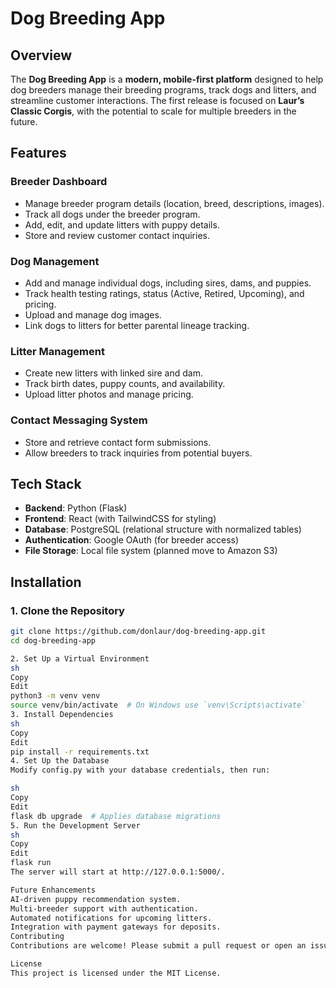 # Dog Breeding App  

## Overview  

The **Dog Breeding App** is a **modern, mobile-first platform** designed to help dog breeders manage their breeding programs, track dogs and litters, and streamline customer interactions. The first release is focused on **Laur’s Classic Corgis**, with the potential to scale for multiple breeders in the future.  

## Features  

### **Breeder Dashboard**  
- Manage breeder program details (location, breed, descriptions, images).  
- Track all dogs under the breeder program.  
- Add, edit, and update litters with puppy details.  
- Store and review customer contact inquiries.  

### **Dog Management**  
- Add and manage individual dogs, including sires, dams, and puppies.  
- Track health testing ratings, status (Active, Retired, Upcoming), and pricing.  
- Upload and manage dog images.  
- Link dogs to litters for better parental lineage tracking.  

### **Litter Management**  
- Create new litters with linked sire and dam.  
- Track birth dates, puppy counts, and availability.  
- Upload litter photos and manage pricing.  

### **Contact Messaging System**  
- Store and retrieve contact form submissions.  
- Allow breeders to track inquiries from potential buyers.  

## Tech Stack  

- **Backend**: Python (Flask)  
- **Frontend**: React (with TailwindCSS for styling)  
- **Database**: PostgreSQL (relational structure with normalized tables)  
- **Authentication**: Google OAuth (for breeder access)  
- **File Storage**: Local file system (planned move to Amazon S3)  

## Installation  

### **1. Clone the Repository**  
```sh
git clone https://github.com/donlaur/dog-breeding-app.git
cd dog-breeding-app

2. Set Up a Virtual Environment
sh
Copy
Edit
python3 -m venv venv
source venv/bin/activate  # On Windows use `venv\Scripts\activate`
3. Install Dependencies
sh
Copy
Edit
pip install -r requirements.txt
4. Set Up the Database
Modify config.py with your database credentials, then run:

sh
Copy
Edit
flask db upgrade  # Applies database migrations
5. Run the Development Server
sh
Copy
Edit
flask run
The server will start at http://127.0.0.1:5000/.

Future Enhancements
AI-driven puppy recommendation system.
Multi-breeder support with authentication.
Automated notifications for upcoming litters.
Integration with payment gateways for deposits.
Contributing
Contributions are welcome! Please submit a pull request or open an issue for discussion.

License
This project is licensed under the MIT License.